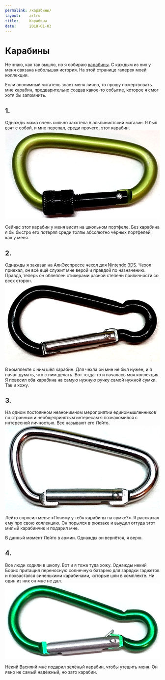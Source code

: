 ```yaml
---
permalink: /карабины/
layout:    artru
title:     Карабины
date:      2018-01-03
---
```

# Карабины
Не знаю, как так вышло, но я собираю [карабины](https://ru.wikipedia.org/wiki/Карабин_(устройство)). С каждым из них у меня связана небольшая история. На этой странице галерея моей коллекции.

Если анонимный читатель знает меня лично, то прошу пожертвовать мне карабин, предварительно создав какое-то событие, которое я смог хотя бы запомнить.

## 1.
Однажды мама очень сильно захотела в альпинистский магазин. Я был взят с собой, и мне перепал, среди прочего, этот карабин.
![Зелёный карабин](/fotoj/karabenoj/krb_01.png)

Сейчас этот карабин у меня висит на школьном портфеле. Без карабина я бы быстро его потерял среди толпы абсолютно чёрных портфелей, как у меня.

## 2.
Однажды я заказал на АлиЭкспрессе чехол для [Nintendo 3DS](https://ru.wikipedia.org/wiki/Nintendo_3DS). Чехол приехал, он всё ещё служит мне верой и правдой по назначению. Правда, теперь он облеплен стикерами разной степени приличности со всех сторон.
![Чёрный карабин](/fotoj/karabenoj/krb_02.png)

В комплекте с ним шёл карабин. Для чехла он мне не был нужен, и я начал думать, что с ним делать. Вот тогда-то и началась моя коллекция. Я повесил оба карабина на самую нужную ручку самой нужной сумки. Так и хожу.

## 3.
На одном постоянном неанонимном мероприятии единомышленников по странным и необщепринятым интересам я познакомился с интересной личностью. Все называют его Лейто.
![Серебряный карабин](/fotoj/karabenoj/krb_03.png)

Лейто спросил меня: «Почему у тебя карабины на сумке?». Я рассказал ему про свою коллекцию. Он порылся в рюкзаке и выудил оттуда этот милый карабинчик и подарил мне.

В данный момент Лейто в армии. Однажды он вернётся, я верю.

## 4.
Все люди ходили в школу. Вот и я тоже туда хожу. Однажды некий Борис притащил переносную солнечную батарею для зарядки гаджетов и похвастался синенькими карабинами, которые шли в комплекте. Ни один из них он мне не дал.
![Зелёный карабин](/fotoj/karabenoj/krb_04.png)

Некий Василий мне подарил зелёный карабин, чтобы утешить меня. Он явно не самый надёжный, но зато карабин.
